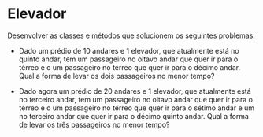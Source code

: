 # Elevador

Desenvolver as classes e métodos que solucionem os seguintes problemas:
	
* Dado um prédio de 10 andares e 1 elevador, que atualmente está no quinto andar, tem um passageiro no oitavo andar que quer ir para o térreo e o um passageiro no térreo que quer ir para o décimo andar. Qual a forma de levar os dois passageiros no menor tempo?

* Dado agora um prédio de 20 andares e 1 elevador, que atualmente está no terceiro andar, tem um passageiro no oitavo andar que quer ir para o térreo e o um passageiro no térreo que quer ir para o sétimo andar e um no terceiro andar que quer ir para o décimo quinto andar. Qual a forma de levar os três passageiros no menor tempo?

